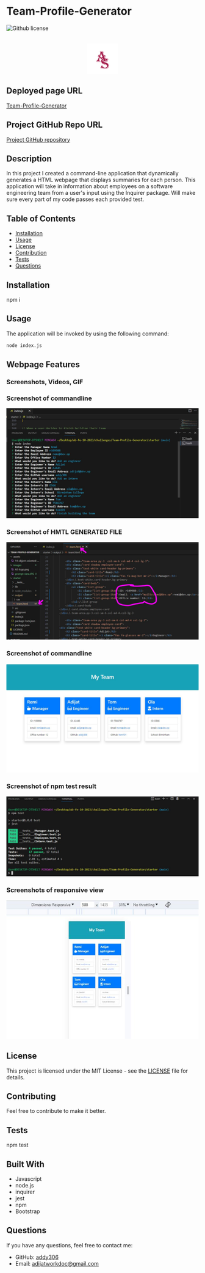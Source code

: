 # Team-Profile-Generator

![Github license](https://img.shields.io/badge/license-MIT-blue.svg)


<!-- Developer Signature and github details -->
<br />
<div align="center">
  <a href="https://addy306.github.io/Team-Profile-Generator/">
    <img src="./images/AS-logo.png" alt="Logo" width="80" height="80">
  </a>
  </div>


## Deployed page URL
[Team-Profile-Generator](https://addy306.github.io/Team-Profile-Generator/)

## Project GitHub Repo URL
[Project GitHub repository](https://github.com/addy306/Team-Profile-Generator)


## Description
In this project I created a command-line application that dynamically generates a HTML webpage that displays summaries for each person. This application will take in information about employees on a software engineering team from a user's input using the Inquirer package.
Will make sure every part of my code passes each provided test.


## Table of Contents
- [Installation](#installation)
- [Usage](#usage)
- [License](#license)
- [Contribution](#contribution)
- [Tests](#tests)
- [Questions](#questions)

<!-- Add installation instructions here -->
## Installation 
npm i

<!-- Add usage information here -->
## Usage 
The application will be invoked by using the following command:

```bash
node index.js
```

## Webpage Features
### Screenshots, Videos, GIF

### Screenshot of commandline
![Screenshot of Webpage](./images/prompt-view.JPG)

### Screenshot of HMTL GENERATED FILE
![Screenshot of Webpage](./images/generated-html.JPG)

### Screenshot of commandline
![Screenshot of Webpage](./images/html-browser-view.JPG)

### Screenshot of npm test result
![Screenshot of Webpage](./images/testing.JPG)

### Screenshots of responsive view
![Screenshot of Webpage](./images/tablet-view.JPG)



## License
This project is licensed under the MIT License - see the [LICENSE](LICENSE) file for details.

<!-- Add contributing guidelines here -->
## Contributing
Feel free to contribute to make it better.

<!-- Add information about how to run tests here -->
## Tests 
npm test

## Built With
* Javascript
* node.js
* inquirer
* jest 
* npm
* Bootstrap


## Questions
If you have any questions, feel free to contact me:
- GitHub: [addy306](https://github.com/addy306)
- Email: adijatworkdoc@gmail.com
